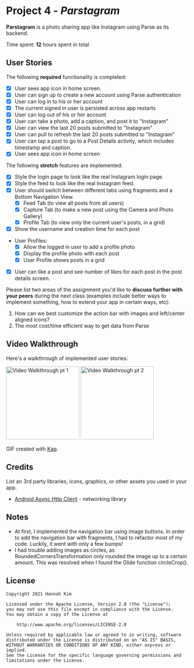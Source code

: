 # Project 4 - *Parstagram*

**Parstagram** is a photo sharing app like Instagram using Parse as its backend.

Time spent: **12** hours spent in total

## User Stories

The following **required** functionality is completed:

- [X] User sees app icon in home screen.
- [X] User can sign up to create a new account using Parse authentication
- [X] User can log in to his or her account
- [X] The current signed in user is persisted across app restarts
- [X] User can log out of his or her account
- [X] User can take a photo, add a caption, and post it to "Instagram"
- [X] User can view the last 20 posts submitted to "Instagram"
- [X] User can pull to refresh the last 20 posts submitted to "Instagram"
- [X] User can tap a post to go to a Post Details activity, which includes timestamp and caption.
- [X] User sees app icon in home screen

The following **stretch** features are implemented:

- [X] Style the login page to look like the real Instagram login page.
- [X] Style the feed to look like the real Instagram feed.
- [X] User should switch between different tabs using fragments and a Bottom Navigation View.
  - [X] Feed Tab (to view all posts from all users)
  - [X] Capture Tab (to make a new post using the Camera and Photo Gallery)
  - [X] Profile Tab (to view only the current user's posts, in a grid)
- [X] Show the username and creation time for each post
- User Profiles:
  - [X] Allow the logged in user to add a profile photo
  - [X] Display the profile photo with each post
  - [X] User Profile shows posts in a grid
- [X] User can like a post and see number of likes for each post in the post details screen.

Please list two areas of the assignment you'd like to **discuss further with your peers** during the next class (examples include better ways to implement something, how to extend your app in certain ways, etc):

1. How can we best customize the action bar with images and left/center aligned icons?
2. The most cost/time efficient way to get data from Parse

## Video Walkthrough

Here's a walkthrough of implemented user stories:

<img src='https://github.com/hannahkm/Parstagram/raw/master/ParstagramGif1.gif' title='Logging in and viewing posts' width='200' alt='Video Walkthrough pt 1' />
<img src='https://github.com/hannahkm/Parstagram/raw/master/ParstagramGif2.gif' title='Making a post and logging out' width='200' alt='Video Walkthrough pt 2' />

GIF created with [Kap](https://getkap.co/).

## Credits

List an 3rd party libraries, icons, graphics, or other assets you used in your app.

- [Android Async Http Client](http://loopj.com/android-async-http/) - networking library


## Notes

* At first, I implemented the navigation bar using image buttons. In order to add the navigation bar with fragments, I had to refactor most of my code. Luckily, it went with only a few bumps!
* I had trouble adding images as circles, as RoundedCornersTransformation only rounded the image up to a certain amount. This was resolved when I found the Glide function circleCrop().

## License

    Copyright 2021 Hannah Kim

    Licensed under the Apache License, Version 2.0 (the "License");
    you may not use this file except in compliance with the License.
    You may obtain a copy of the License at

        http://www.apache.org/licenses/LICENSE-2.0

    Unless required by applicable law or agreed to in writing, software
    distributed under the License is distributed on an "AS IS" BASIS,
    WITHOUT WARRANTIES OR CONDITIONS OF ANY KIND, either express or implied.
    See the License for the specific language governing permissions and
    limitations under the License.
